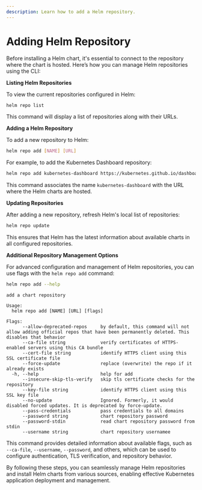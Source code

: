 ```yaml
---
description: Learn how to add a Helm repository.
---
```


# Adding Helm Repository

Before installing a Helm chart, it's essential to connect to the repository where the chart is hosted. Here’s how you can manage Helm repositories using the CLI:

**Listing Helm Repositories**

To view the current repositories configured in Helm:

```bash
helm repo list
```

This command will display a list of repositories along with their URLs.

**Adding a Helm Repository**

To add a new repository to Helm:

```bash
helm repo add [NAME] [URL]
```

For example, to add the Kubernetes Dashboard repository:

```bash
helm repo add kubernetes-dashboard https://kubernetes.github.io/dashboard/
```

This command associates the name `kubernetes-dashboard` with the URL where the Helm charts are hosted.

**Updating Repositories**

After adding a new repository, refresh Helm's local list of repositories:

```bash
helm repo update
```

This ensures that Helm has the latest information about available charts in all configured repositories.

**Additional Repository Management Options**

For advanced configuration and management of Helm repositories, you can use flags with the `helm repo add` command:

```bash
helm repo add --help
```

```
add a chart repository

Usage:
  helm repo add [NAME] [URL] [flags]

Flags:
      --allow-deprecated-repos     by default, this command will not allow adding official repos that have been permanently deleted. This disables that behavior
      --ca-file string             verify certificates of HTTPS-enabled servers using this CA bundle
      --cert-file string           identify HTTPS client using this SSL certificate file
      --force-update               replace (overwrite) the repo if it already exists
  -h, --help                       help for add
      --insecure-skip-tls-verify   skip tls certificate checks for the repository
      --key-file string            identify HTTPS client using this SSL key file
      --no-update                  Ignored. Formerly, it would disabled forced updates. It is deprecated by force-update.
      --pass-credentials           pass credentials to all domains
      --password string            chart repository password
      --password-stdin             read chart repository password from stdin
      --username string            chart repository usernamee
```

This command provides detailed information about available flags, such as `--ca-file`, `--username`, `--password`, and others, which can be used to configure authentication, TLS verification, and repository behavior.

By following these steps, you can seamlessly manage Helm repositories and install Helm charts from various sources, enabling effective Kubernetes application deployment and management.
